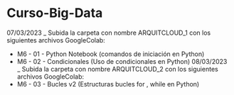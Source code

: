 # Curso-Big-Data
07/03/2023 _ Subida la carpeta con nombre ARQUITCLOUD_1 con los siguientes archivos GoogleColab:
  - M6 - 01 - Python Notebook (comandos de iniciación en Python)
  - M6 - 02 - Condicionales (Uso de condicionales en Python)
08/03/2023 _ Subida la carpeta con nombre ARQUITCLOUD_2 con los siguientes archivos GoogleColab:
  - M6 - 03 - Bucles v2 (Estructuras bucles for , while en Python)
